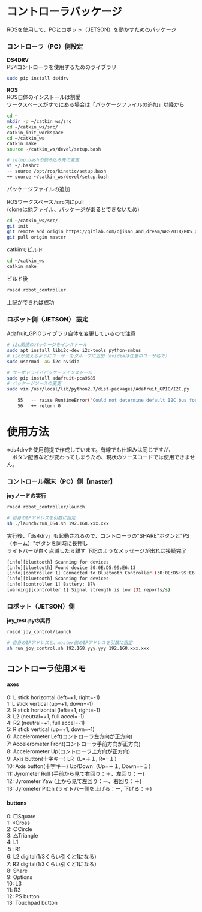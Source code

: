# コントローラパッケージ
ROSを使用して、PCとロボット（JETSON）を動かすためのパッケージ

### コントローラ（PC）側設定
**DS4DRV**  
PS4コントローラを使用するためのライブラリ
```bash
sudo pip install ds4drv
```
  
  
**ROS**  
ROS自体のインストールは割愛  
ワークスペースがすでにある場合は「パッケージファイルの追加」以降から
```bash
cd ~
mkdir -p ~/catkin_ws/src
cd ~/catkin_ws/src/
catkin_init_workspace
cd ~/catkin_ws
catkin_make
source ~/catkin_ws/devel/setup.bash

# setup.bashの読み込み先の変更
vi ~/.bashrc
-- source /opt/ros/kinetic/setup.bash
++ source ~/catkin_ws/devel/setup.bash
```

パッケージファイルの追加

ROSワークスペース`/src`内にpull  
(cloneは他ファイル、パッケージがあるとできないため)
```bash
cd ~/catkin_ws/src/
git init
git remote add origin https://gitlab.com/ojisan_and_dream/WRS2018/ROS_packages.git
git pull origin master
```

catkinでビルド
```bash
cd ~/catkin_ws
catkin_make
```

ビルド後
```bash
roscd robot_controller
```
上記ができれば成功

### ロボット側（JETSON） 設定  
Adafruit_GPIOライブラリ自体を変更しているので注意  
```bash
# i2c関連のパッケージをインストール
sudo apt install libi2c-dev i2c-tools python-smbus
# i2cが使えるようにユーザーをグループに追加（nvidiaは任意のユーザ名で）
sudo usermod -aG i2c nvidia

# サーボドライバパッケージインストール
sudo pip install adafruit-pca9685
# パッケージソースの変更
sudo vim /usr/local/lib/python2.7/dist-packages/Adafruit_GPIO/I2C.py
                                                                                                                                                                                               
    55   -- raise RuntimeError('Could not determine default I2C bus for platform.')                                                                                                                                
    56   ++ return 0
```

# 使用方法
※ds4drvを使用前提で作成しています。有線でも仕組みは同じですが、  
　ボタン配置などが変わってしまうため、現状のソースコードでは使用できません。
### コントロール端末（PC）側【master】
**joyノードの実行**
```bash
roscd robot_controller/launch

# 自身のIPアドレスを引数に指定
sh ./launch/run_DS4.sh 192.168.xxx.xxx
```

実行後、「ds4drv」も起動されるので、コントローラの"SHARE"ボタンと"PS（ホーム）"ボタンを同時に長押し  
ライトバーが白く点滅したら離す
下記のようなメッセージが出れば接続完了

```bash
[info][bluetooth] Scanning for devices                                    
[info][bluetooth] Found device 30:0E:D5:99:E6:13                          
[info][controller 1] Connected to Bluetooth Controller (30:0E:D5:99:E6:13)
[info][bluetooth] Scanning for devices                                    
[info][controller 1] Battery: 87%                                         
[warning][controller 1] Signal strength is low (31 reports/s)
```

### ロボット（JETSON）側
**joy_test.pyの実行**
```bash
roscd joy_control/launch

# 自身のIPアドレスと、master側のIPアドレスを引数に指定
sh run_joy_control.sh 192.168.yyy.yyy 192.168.xxx.xxx
```

## コントローラ使用メモ
#### axes
 0: L stick horizontal (left=+1, right=-1)  
 1: L stick vertical (up=+1, down=-1)  
 2: R stick horizontal (left=+1, right=-1)  
 3: L2 (neutral=+1, full accel=-1)  
 4: R2 (neutral=+1, full accel=-1)  
 5: R stick vertical (up=+1, down=-1)  
 6: Accelerometer Left(コントローラ左方向が正方向)  
 7: Accelerometer Front(コントローラ手前方向が正方向)  
 8: Accelerometer Up(コントローラ上方向が正方向)  
 9: Axis button(十字キー) LR（L=＋１, R=−１）  
10: Axis button(十字キー) Up/Down（Up=＋１, Down=−１）  
11: Jyrometer Roll (手前から見て右回り：＋、左回り：ー)  
12: Jyrometer Yaw (上から見て左回り：ー、右回り：＋)  
13: Jyrometer Pitch (ライトバー側を上げる：ー, 下げる：＋)  
#### buttons
 0: □Square  
 1: ×Cross  
 2: ○Circle  
 3: △Triangle  
 4: L1  
 ５: R1  
 6: L2 digital(1/3くらい引くと1になる）  
 7: R2 digital(1/3くらい引くと1になる）  
 8: Share  
 9: Options  
10: L3  
11: R3  
12: PS button  
13: Touchpad button  